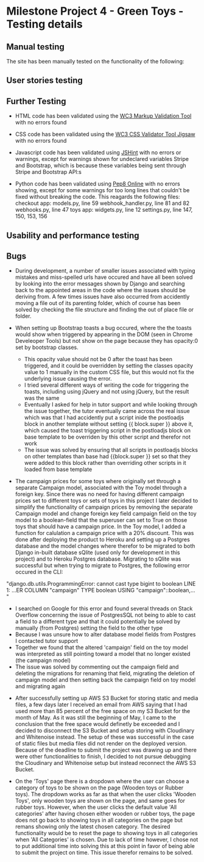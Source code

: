 # Milestone Project 4 - Green Toys - Testing details

## Manual testing

The site has been manually tested on the functionality of the following:


## User stories testing


## Further Testing

* HTML code has been validated using the [WC3 Markup Validation Tool](https://validator.w3.org/) with no errors found

* CSS code has been validated using the [WC3 CSS Validator Tool Jigsaw](https://jigsaw.w3.org/css-validator/) with no errors found

* Javascript code has been validated using [JSHint](https://jshint.com/) with no errors or warnings, except for warnings shown for undeclared variables Stripe and Bootstrap,
  which is because these variables being sent through Stripe and Bootstrap API:s

* Python code has been validated using [Pep8 Online](http://pep8online.com/) with no errors showing, except for some warnings for too long lines that couldn't be fixed without breaking the code. This reagards the following files:
    checkout app: models.py, line 59
                  webhook_handler.py, line 81 and 82
                  webhooks.py, line 47
    toys app: widgets.py, line 12
    settings.py, line 147, 150, 153, 156


## Usability and performance testing


## Bugs

* During development, a number of smaller issues associated with typing mistakes and miss-spelled urls have occured and have all been solved by looking into the error messages shown by Django and searching back to the appointed areas in the code where the issues should be deriving from. A few times issues have also occurred from accidently moving a file out of its parenting folder, which of course has been solved by checking the file structure and finding the out of place file or folder.


* When setting up Bootstrap toasts a bug occured, where the the toasts would show when triggered by appearing in the DOM (seen in Chrome Develeoper Tools) but not show on the page because they has opacity:0 set by bootstrap classes. 
  - This opacity value should not be 0 after the toast has been triggered, and it could be overridden by setting the classes opacity value to 1 manually in the custom CSS file, but this would not fix the underlying issue causing the error. 
  - I tried several different ways of writing the code for triggering the toasts, including using jQuery and not using jQuery, but the result was the same
  - Eventually I asked for help in tutor support and while looking through the issue together, the tutor eventually came across the real issue which was that I had accidently put a script inide the postloadjs block in another template without setting {{ block.super }} above it, which caused the toast triggering script in the postloadjs block on base template to be overriden by this other script and therefor not work
  - The issue was solved by ensuring that all scripts in postloadjs blocks on other templates than base had {{block.super }} set so that they were added to this block rather than overriding other scripts in it loaded from base template


* The campaign prices for some toys where originally set through a separate Campaign model, associated with the Toy model through a foreign key. Since there was no need for having different campaign prices set to different toys or sets of toys in this project I later decided to simplify the functionality of campaign prices by removing the separate Campaign model and change foreign key field campaign field on the toy model to a boolean-field that the superuser can set to True on those toys that should have a campaign price. In the Toy model, I added a function for calulation a campaign price with a 20% discount. This was done after deploying the product to Heroku and setting up a Postgres database and the model changes where therefor to be migrated to both Django in-built database sQlite (used only for development in this project) and to Heroku Postgres database. Migrating to sQlite was successful but when trying to migrate to Postgres, the following error occured in the CLI: 

"django.db.utils.ProgrammingError: cannot cast type bigint to boolean
LINE 1: ...ER COLUMN "campaign" TYPE boolean USING "campaign"::boolean,... "

  - I searched on Google for this error and found several threads on Stack Overflow concerning the issue of PostgresSQL not being to able to cast a field to a different type
    and that it could potentially be solved by manually (from Postgres) setting the field to the other type  
  - Because I was unsure how to alter database model fields from Postgres I contacted tutor support 
  - Together we found that the altered 'campaign' field on the toy model was interpreted as still pointing toward a model that no longer existed (the campaign model)
  - The issue was solved by commenting out the campaign field and deleting the migrations for renaming that field, migrating the deletion of campaign model and then setting  back the campaign field on toy model and migrating again

* After successfully setting up AWS S3 Bucket for storing static and media files, a few days later I received an email from AWS saying that I had used more than 85 percent of the free space on my S3 Bucket for the month of May. As it was still the beginning of May, I came to the conclusion that the free space would definetly be exceeded and I decided to disconnect the S3 Bucket and setup storing with Cloudinary and Whitenoise instead. The setup of these was successful in the case of static files but media files did not render on the deployed version. Because of the deadline to submit the project was drawing up and there were other functionalities to finish, I decided to not pursue debugging the Cloudinary and Whitenoise setup but instead reconnect the AWS S3 Bucket.


* On the 'Toys' page there is a dropdown where the user can choose a category of toys to be shown on the page (Wooden toys or Rubber toys). The dropdown works as far as that  when the user clicks 'Wooden Toys', only wooden toys are shown on the page, and same goes for rubber toys. However, when the user clicks the default value 'All categories' after having chosen either wooden or rubber toys, the page does not go back to showing toys in all categories on the page but remans showing only the latest chosen category. The desired functionality would be to reset the page to showing toys in all categories when 'All Categories' is chosen. Due to lack of time however, I chose not to put additional time into solving this at this point in favor of being able to submit the project on time. This issue therefor remains to be solved. 


